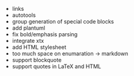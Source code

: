 * links
* autotools
* group generation of special code blocks
* add plantuml
* fix bold/emphasis parsing
* integrate xtx
* add HTML stylesheet
* too much space on enumaration -> markdown
* support blockquote
* support quotes in LaTeX and HTML
